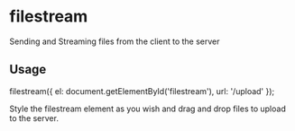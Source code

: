 filestream
==========

Sending and Streaming files from the client to the server

## Usage

filestream({
	el: document.getElementById('filestream'),
	url: '/upload'
});

Style the filestream element as you wish and drag and drop files to upload to the server.
